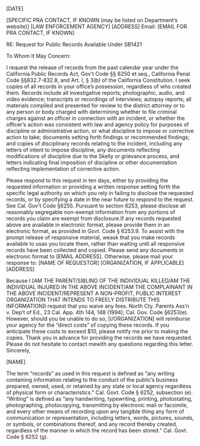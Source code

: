 [DATE]

[SPECIFIC PRA CONTACT, IF KNOWN (may be listed on Department’s website)]
[LAW ENFORCEMENT AGENCY]
[ADDRESS]
Email: [EMAIL FOR PRA CONTACT, IF KNOWN]

RE: Request for Public Records Available Under SB1421

To Whom It May Concern:

I request the release of records from the past calendar year under the California Public Records Act, Gov’t Code §§ 6250 et seq., California Penal Code §§832.7-832.8, and Art. I, § 3(b) of the California Constitution. I seek copies of all records in your office’s possession, regardless of who created them. Records include all investigative reports; photographic, audio, and video evidence; transcripts or recordings of interviews; autopsy reports; all materials compiled and presented for review to the district attorney or to any person or body charged with determining whether to file criminal charges against an officer in connection with an incident, or whether the officer’s action was consistent with law and agency policy for purposes of discipline or administrative action, or what discipline to impose or corrective action to take; documents setting forth findings or recommended findings; and copies of disciplinary records relating to the incident, including any letters of intent to impose discipline, any documents reflecting modifications of discipline due to the Skelly or grievance process, and letters indicating final imposition of discipline or other documentation reflecting implementation of corrective action. 

Please respond to this request in ten days, either by providing the requested information or providing a written response setting forth the specific legal authority on which you rely in failing to disclose the requested records, or by specifying a date in the near future to respond to the request. See Cal. Gov’t Code §6255. Pursuant to section 6253, please disclose all reasonably segregable non-exempt information from any portions of records you claim are exempt from disclosure.If any records requested above are available in electronic format, please provide them in an electronic format, as provided in Govt. Code § 6253.9. To assist with the prompt release of responsive material, weask that you make records available to usas you locate them, rather than waiting until all responsive records have been collected and copied. Please send any documents in electronic format to [EMAIL ADDRESS]. Otherwise, please mail your response to: 
[NAME OF REQUESTOR]
[ORGANIZATION, IF APPLICABLE]
[ADDRESS]

Because I [AM THE PARENT/SIBLING OF THE INDIVIDUAL KILLED/AM THE INDIVIDUAL INJURED IN THE ABOVE INCIDENT/AM THE COMPLAINANT IN THE ABOVE INCIDENT/REPRESENT A NON-PROFIT, PUBLIC INTEREST ORGANIZATION THAT INTENDS TO FREELY DISTRIBUTE THIS INFORMATION]I request that you waive any fees. North Cty. Parents Ass’n v. Dep’t of Ed., 23 Cal. App. 4th 144, 148 (1994); Cal. Gov. Code §6253(e). However, should you be unable to do so, [I/ORGANIZATION] will reimburse your agency for the “direct costs” of copying these records. If you anticipate these costs to exceed $10, please notify me prior to making the copies.  Thank you in advance for providing the records we have requested. Please do not hesitate to contact mewith any questions regarding this letter. Sincerely,

[NAME]

The term “records” as used in this request is defined as “any writing containing information relating to the conduct of the public’s business prepared, owned, used, or retained by any state or local agency regardless of physical form or characteristics.”  Cal. Govt. Code § 6252, subsection (e).  “Writing” is defined as “any handwriting, typewriting, printing, photostating, photographing, photocopying, transmitting by electronic mail or facsimile, and every other means of recording upon any tangible thing any form of communication or representation, including letters, words, pictures, sounds, or symbols, or combinations thereof, and any record thereby created, regardless of the manner in which the record has been stored.”  Cal. Govt. Code § 6252 (g).

